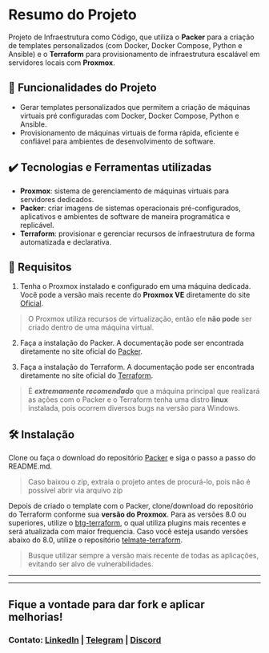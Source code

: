 # Resumo do Projeto

Projeto de Infraestrutura como Código, que utiliza o **Packer** para a criação de templates personalizados (com Docker, Docker Compose, Python e Ansible) e o **Terraform** para provisionamento de infraestrutura escalável em servidores locais com **Proxmox**. 

## 🔨 Funcionalidades do Projeto

- Gerar templates personalizados que permitem a criação de máquinas virtuais pré configuradas com Docker, Docker Compose, Python e Ansible.
- Provisionamento de máquinas virtuais de forma rápida, eficiente e confiável para ambientes de desenvolvimento de software.

## ✔️ Tecnologias e Ferramentas utilizadas

- **Proxmox**: sistema de gerenciamento de máquinas virtuais para servidores dedicados.
- **Packer**: criar imagens de sistemas operacionais pré-configurados, aplicativos e ambientes de software de maneira programática e replicável.
- **Terraform**: provisionar e gerenciar recursos de infraestrutura de forma automatizada e declarativa.

## 📁 Requisitos

1. Tenha o Proxmox instalado e configurado em uma máquina dedicada. Você pode a versão mais recente do **Proxmox VE** diretamente do site [Oficial](https://www.proxmox.com/en/downloads). 
> O Proxmox utiliza recursos de virtualização, então ele **não pode** ser criado dentro de uma máquina virtual. 

2. Faça a instalação do Packer. A documentação pode ser encontrada diretamente no site oficial do [Packer](https://developer.hashicorp.com/packer/tutorials/docker-get-started/get-started-install-cli).

3. Faça a instalação do Terraform. A documentação pode ser encontrada diretamente no site oficial do [Terraform](https://developer.hashicorp.com/terraform/tutorials/aws-get-started/install-cli).

> É ***extremamente recomendado*** que a máquina principal que realizará as ações com o Packer e o Terraform tenha uma distro **linux** instalada, pois ocorrem diversos bugs na versão para Windows. 

## 🛠️ Instalação

Clone ou faça o download do repositório [Packer](https://github.com/lfs-dev/proxmox-infrastructure/tree/main/packer/ubuntu2204-docker-ansible) e siga o passo a passo do README.md.

> Caso baixou o zip, extraia o projeto antes de procurá-lo, pois não é possível abrir via arquivo zip

Depois de criado o template com o Packer, clone/download do repositório do Terraform conforme sua **versão do Proxmox**. Para as versões 8.0 ou superiores, utilize o [btg-terraform](https://github.com/lfs-dev/proxmox-infrastructure/tree/main/terraform/btg-terraform), o qual utiliza plugins mais recentes e será atualizada com maior frequencia. Caso você esteja usando versões abaixo do 8.0, utilize o repositório [telmate-terraform](https://github.com/lfs-dev/proxmox-infrastructure/tree/main/terraform/telmate-terraform).

> Busque utilizar sempre a versão mais recente de todas as aplicações, evitando ser alvo de vulnerabilidades. 

---
___
## Fique a vontade para dar fork e aplicar melhorias!
### Contato: [LinkedIn](https://www.linkedin.com/in/lfsdev/) | [Telegram](https://t.me/lucaslfsdev) | [Discord](https://discord.gg/qz28z7zrY2)